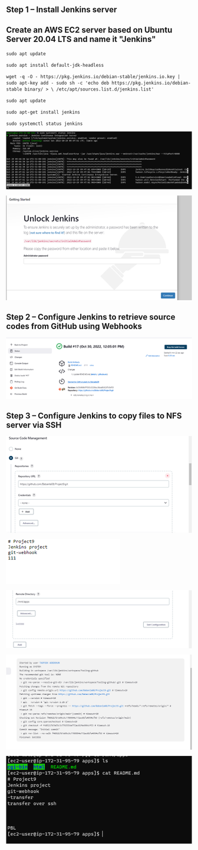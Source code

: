 ## Step 1 – Install Jenkins server

## Create an AWS EC2 server based on Ubuntu Server 20.04 LTS and name it "Jenkins"

`sudo apt update`

`sudo apt install default-jdk-headless`

`wget -q -O - https://pkg.jenkins.io/debian-stable/jenkins.io.key | sudo apt-key add -
sudo sh -c 'echo deb https://pkg.jenkins.io/debian-stable binary/ > \
    /etc/apt/sources.list.d/jenkins.list'`

`sudo apt update`

`sudo apt-get install jenkins`

`sudo systemctl status jenkins`

![Jenkins-status](./images/Jenkins-status.PNG)

![Jenkins:8080](./images/Jenkins-8080.PNG)

## Step 2 – Configure Jenkins to retrieve source codes from GitHub using Webhooks

![Last-Build](./images/Last-build.PNG)
## Step 3 – Configure Jenkins to copy files to NFS server via SSH

![Jenkins](./images/jenkins.PNG)

![Changes-on-webhook](./images/Changes-on-webhook.PNG)

![Test-configuration](./images/testconfiguration.PNG)

![Console-output](./images/Console-output.PNG)

![NFS](./images/NFS.PNG)


